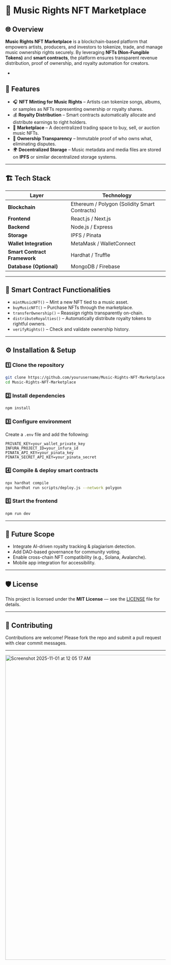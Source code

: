 # 🎵 Music Rights NFT Marketplace

## 🌐 Overview

**Music Rights NFT Marketplace** is a blockchain-based platform that empowers artists, producers, and investors to tokenize, trade, and manage music ownership rights securely.
By leveraging **NFTs (Non-Fungible Tokens)** and **smart contracts**, the platform ensures transparent revenue distribution, proof of ownership, and royalty automation for creators.

-

## 🚀 Features

* 🎧 **NFT Minting for Music Rights** – Artists can tokenize songs, albums, or samples as NFTs representing ownership or royalty shares.
* 💰 **Royalty Distribution** – Smart contracts automatically allocate and distribute earnings to right holders.
* 🛒 **Marketplace** – A decentralized trading space to buy, sell, or auction music NFTs.
* 🔐 **Ownership Transparency** – Immutable proof of who owns what, eliminating disputes.
* 🌍 **Decentralized Storage** – Music metadata and media files are stored on **IPFS** or similar decentralized storage systems.

---

## 🏗️ Tech Stack

| Layer                        | Technology                                    |
| ---------------------------- | --------------------------------------------- |
| **Blockchain**               | Ethereum / Polygon (Solidity Smart Contracts) |
| **Frontend**                 | React.js / Next.js                            |
| **Backend**                  | Node.js / Express                             |
| **Storage**                  | IPFS / Pinata                                 |
| **Wallet Integration**       | MetaMask / WalletConnect                      |
| **Smart Contract Framework** | Hardhat / Truffle                             |
| **Database (Optional)**      | MongoDB / Firebase                            |

---

## 🧩 Smart Contract Functionalities

* `mintMusicNFT()` – Mint a new NFT tied to a music asset.
* `buyMusicNFT()` – Purchase NFTs through the marketplace.
* `transferOwnership()` – Reassign rights transparently on-chain.
* `distributeRoyalties()` – Automatically distribute royalty tokens to rightful owners.
* `verifyRights()` – Check and validate ownership history.

---

## ⚙️ Installation & Setup

### 1️⃣ Clone the repository

```bash
git clone https://github.com/yourusername/Music-Rights-NFT-Marketplace.git
cd Music-Rights-NFT-Marketplace
```

### 2️⃣ Install dependencies

```bash
npm install
```

### 3️⃣ Configure environment

Create a `.env` file and add the following:

```
PRIVATE_KEY=your_wallet_private_key
INFURA_PROJECT_ID=your_infura_id
PINATA_API_KEY=your_pinata_key
PINATA_SECRET_API_KEY=your_pinata_secret
```

### 4️⃣ Compile & deploy smart contracts

```bash
npx hardhat compile
npx hardhat run scripts/deploy.js --network polygon
```

### 5️⃣ Start the frontend

```bash
npm run dev
```

---

## 🧠 Future Scope

* Integrate AI-driven royalty tracking & plagiarism detection.
* Add DAO-based governance for community voting.
* Enable cross-chain NFT compatibility (e.g., Solana, Avalanche).
* Mobile app integration for accessibility.

---

## 🛡️ License

This project is licensed under the **MIT License** — see the [LICENSE](./LICENSE) file for details.

---

## 🤝 Contributing

Contributions are welcome!
Please fork the repo and submit a pull request with clear commit messages.

---
<img width="1470" height="956" alt="Screenshot 2025-11-01 at 12 05 17 AM" src="https://github.com/user-attachments/assets/143d1bfd-b999-4ff5-a25b-5c8a86ad9408" />

